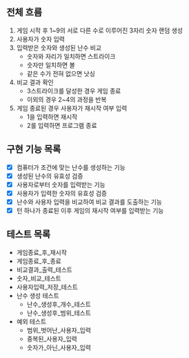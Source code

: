 ## 전체 흐름
1. 게임 시작 후 1~9의 서로 다른 수로 이루어진 3자리 숫자 랜덤 생성
2. 사용자가 숫자 입력
3. 입력받은 숫자와 생성된 난수 비교
   - 숫자와 자리가 일치하면 스트라이크
   - 숫자만 일치하면 볼
   - 같은 수가 전혀 없으면 낫싱
4. 비교 결과 확인
   - 3스트라이크를 달성한 경우 게임 종료
   - 이외의 경우 2~4의 과정을 반복
5. 게임 종료된 경우 사용자가 재시작 여부 입력
   - 1을 입력하면 재시작
   - 2를 입력하면 프로그램 종료

## 구현 기능 목록
- [x] 컴퓨터가 조건에 맞는 난수를 생성하는 기능
- [x] 생성된 난수의 유효성 검증
- [x] 사용자로부터 숫자를 입력받는 기능
- [x] 사용자가 입력한 숫자의 유효성 검증
- [x] 난수와 사용자 입력을 비교하여 비교 결과를 도출하는 기능
- [x] 턴 하나가 종료된 이후 게임의 재시작 여부를 입력받는 기능

## 테스트 목록
- 게임종료_후_재시작
- 게임종료_후_종료
- 비교결과_출력_테스트
- 숫자_비교_테스트
- 사용자입력_저장_테스트
- 난수 생성 테스트
  - 난수_생성후_개수_테스트
  - 난수_생성후_범위_테스트
- 예외 테스트
  - 범위_벗어난_사용자_입력
  - 중복된_사용자_입력
  - 숫자가_아닌_사용자_입력
